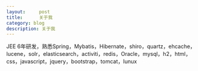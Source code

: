 ```yaml
---
layout:     post
title:      关于我
category: blog
description: 关于我
---
```


JEE 6年研发，熟悉Spring，Mybatis，Hibernate，shiro，quartz，ehcache，lucene，solr，elasticsearch，activiti，redis，Oracle，mysql，h2，html，css，javascript，jquery，bootstrap，tomcat，lunux



[OpenShift]:    https://www.openshift.com/  "OpenShift"
[AppFog]:    https://www.appfog.com/  "AppFog"
[BeiYuu]:    http://beiyuu.com  "BeiYuu"
[jekyll]:    https://github.com/mojombo/jekyll "jekyll"
[Markdown]:    http://markdown.tw/  "Markdown"